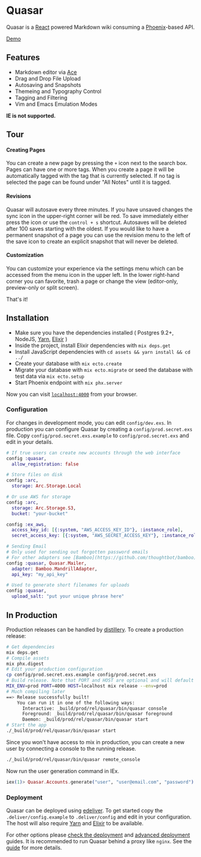 # Quasar

Quasar is a [React](https://facebook.github.io/react/) powered Markdown wiki consuming a [Phoenix](http://www.phoenixframework.org/)-based API.

[Demo](https://okbreathe.github.io/quasar-demo/)

## Features

* Markdown editor via [Ace](https://ace.c9.io/)
* Drag and Drop File Upload
* Autosaving and Snapshots
* Themeing and Typography Control
* Tagging and Filtering
* Vim and Emacs Emulation Modes

**IE is not supported.**

## Tour

#### Creating Pages

You can create a new page by pressing the `+` icon next to the search box. Pages can have one or more tags. When you create a page it will be automatically tagged with the tag that is currently selected. If no tag is selected the page can be found under "All Notes" until it is tagged.

#### Revisions

Quasar will autosave every three minutes. If you have unsaved changes the sync icon in the upper-right corner will be red. To save immediately either press the icon or use the `control + s` shortcut. Autosaves will be deleted after 100 saves starting with the oldest. If you would like to have a permanent snapshot of a page you can use the revision menu to the left of the save icon to create an explicit snapshot that will never be deleted.

#### Customization

You can customize your experience via the settings menu which can be accessed from the menu icon in the upper left. In the lower right-hand corner you can favorite, trash a page or change the view (editor-only, preview-only or split screen).

That's it!

## Installation

* Make sure you have the dependencies installed ( Postgres 9.2+, NodeJS, [Yarn](https://yarnpkg.com/en/), [Elixir](elixir-lang.org) )
* Inside the project, install Elixir dependencies with `mix deps.get`
* Install JavaScript dependencies with `cd assets && yarn install && cd ../`
* Create your database with `mix ecto.create`
* Migrate your database with `mix ecto.migrate` or seed the database with test data via `mix ecto.setup`
* Start Phoenix endpoint with `mix phx.server`

Now you can visit [`localhost:4000`](http://localhost:4000) from your browser.

### Configuration

For changes in development mode, you can edit `config/dev.exs`. In production you can configure Quasar by creating a `config/prod.secret.exs` file. Copy `config/prod.secret.exs.example` to `config/prod.secret.exs` and edit in your details.

```elixir
# If true users can create new accounts through the web interface
config :quasar,
  allow_registration: false

# Store files on disk
config :arc,
  storage: Arc.Storage.Local

# Or use AWS for storage
config :arc,
  storage: Arc.Storage.S3,
  bucket: "your-bucket"

config :ex_aws,
  access_key_id: [{:system, "AWS_ACCESS_KEY_ID"}, :instance_role],
  secret_access_key: [{:system, "AWS_SECRET_ACCESS_KEY"}, :instance_role]

# Sending Email
# Only used for sending out forgotten password emails
# For other adapters see [Bamboo](https://github.com/thoughtbot/bamboo)'s docs
config :quasar, Quasar.Mailer,
  adapter: Bamboo.MandrillAdapter,
  api_key: "my_api_key"

# Used to generate short filenames for uploads
config :quasar,
  upload_salt: "put your unique phrase here"
```

## In Production

Production releases can be handled by [distillery](https://github.com/bitwalker/distillery). To create a production release:

```bash
# Get dependencies
mix deps.get
# Compile assets
mix phx.digest
# Edit your production configuration
cp config/prod.secret.exs.example config/prod.secret.exs
# Build release. Note that PORT and HOST are optional and will default to the specified values
MIX_ENV=prod PORT=4000 HOST=localhost mix release --env=prod
# Much compiling later
==> Release successfully built!
    You can run it in one of the following ways:
      Interactive: _build/prod/rel/quasar/bin/quasar console
      Foreground: _build/prod/rel/quasar/bin/quasar foreground
      Daemon: _build/prod/rel/quasar/bin/quasar start
# Start the app
./_build/prod/rel/quasar/bin/quasar start
```

Since you won't have access to mix in production, you can create a new user by connecting a console to the running release.

```bash
./_build/prod/rel/quasar/bin/quasar remote_console
```

Now run the user generation command in IEx.

```elixir
iex(1)> Quasar.Accounts.generate("user", "user@email.com", "password")
```

### Deployment

Quasar can be deployed using  [edeliver](https://github.com/boldpoker/edeliver). To get started copy the `.deliver/config.example` to `.deliver/config` and edit in your configuration. The host will also require [Yarn](https://yarnpkg.com/) and [Elixir](http://elixir-lang.org/) to be available.

For other options please [check the deployment](http://www.phoenixframework.org/docs/deployment) and [advanced deployment](http://www.phoenixframework.org/docs/advanced-deployment) guides. It is recommended to run Quasar behind a proxy like `nginx`. See the [guide](http://www.phoenixframework.org/docs/serving-your-application-behind-a-proxy) for more details.
